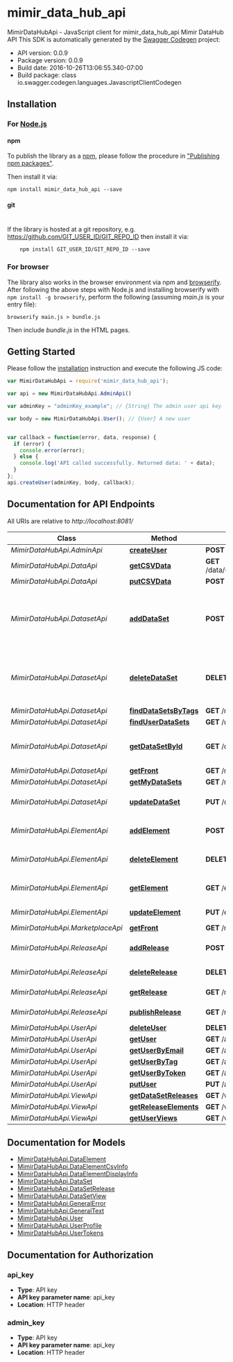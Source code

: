 # mimir_data_hub_api

MimirDataHubApi - JavaScript client for mimir_data_hub_api
Mimir DataHub API
This SDK is automatically generated by the [Swagger Codegen](https://github.com/swagger-api/swagger-codegen) project:

- API version: 0.0.9
- Package version: 0.0.9
- Build date: 2016-10-26T13:06:55.340-07:00
- Build package: class io.swagger.codegen.languages.JavascriptClientCodegen

## Installation

### For [Node.js](https://nodejs.org/)

#### npm

To publish the library as a [npm](https://www.npmjs.com/),
please follow the procedure in ["Publishing npm packages"](https://docs.npmjs.com/getting-started/publishing-npm-packages).

Then install it via:

```shell
npm install mimir_data_hub_api --save
```

#### git
#
If the library is hosted at a git repository, e.g.
https://github.com/GIT_USER_ID/GIT_REPO_ID
then install it via:

```shell
    npm install GIT_USER_ID/GIT_REPO_ID --save
```

### For browser

The library also works in the browser environment via npm and [browserify](http://browserify.org/). After following
the above steps with Node.js and installing browserify with `npm install -g browserify`,
perform the following (assuming *main.js* is your entry file):

```shell
browserify main.js > bundle.js
```

Then include *bundle.js* in the HTML pages.

## Getting Started

Please follow the [installation](#installation) instruction and execute the following JS code:

```javascript
var MimirDataHubApi = require('mimir_data_hub_api');

var api = new MimirDataHubApi.AdminApi()

var adminKey = "adminKey_example"; // {String} The admin user api key

var body = new MimirDataHubApi.User(); // {User} A new user


var callback = function(error, data, response) {
  if (error) {
    console.error(error);
  } else {
    console.log('API called successfully. Returned data: ' + data);
  }
};
api.createUser(adminKey, body, callback);

```

## Documentation for API Endpoints

All URIs are relative to *http://localhost:8081/*

Class | Method | HTTP request | Description
------------ | ------------- | ------------- | -------------
*MimirDataHubApi.AdminApi* | [**createUser**](docs/AdminApi.md#createUser) | **POST** /admin/user | 
*MimirDataHubApi.DataApi* | [**getCSVData**](docs/DataApi.md#getCSVData) | **GET** /data/{owner}/{dataset}/{release}/{element}/getCSVBlock | 
*MimirDataHubApi.DataApi* | [**putCSVData**](docs/DataApi.md#putCSVData) | **POST** /data/{owner}/{dataset}/{release}/{element}/csv | 
*MimirDataHubApi.DatasetApi* | [**addDataSet**](docs/DatasetApi.md#addDataSet) | **POST** /datasets/{userId} | Create a new data set, associated with the given user id
*MimirDataHubApi.DatasetApi* | [**deleteDataSet**](docs/DatasetApi.md#deleteDataSet) | **DELETE** /datasets/{userId}/{dataSet} | Remove a data set and all releases and elements
*MimirDataHubApi.DatasetApi* | [**findDataSetsByTags**](docs/DatasetApi.md#findDataSetsByTags) | **GET** /marketplace/getByTag | 
*MimirDataHubApi.DatasetApi* | [**findUserDataSets**](docs/DatasetApi.md#findUserDataSets) | **GET** /user/getDataSets | 
*MimirDataHubApi.DatasetApi* | [**getDataSetById**](docs/DatasetApi.md#getDataSetById) | **GET** /datasets/{userId}/{dataSet} | Find a dataset for a user and a dataset
*MimirDataHubApi.DatasetApi* | [**getFront**](docs/DatasetApi.md#getFront) | **GET** /marketplace/getFront | 
*MimirDataHubApi.DatasetApi* | [**getMyDataSets**](docs/DatasetApi.md#getMyDataSets) | **GET** /marketplace/getMyDataSets | 
*MimirDataHubApi.DatasetApi* | [**updateDataSet**](docs/DatasetApi.md#updateDataSet) | **PUT** /datasets/{userId}/{dataSet} | Update an existing data set.
*MimirDataHubApi.ElementApi* | [**addElement**](docs/ElementApi.md#addElement) | **POST** /elements/{userId}/{dataSet}/{release} | Create a new open element
*MimirDataHubApi.ElementApi* | [**deleteElement**](docs/ElementApi.md#deleteElement) | **DELETE** /elements/{userId}/{dataSet}/{release}/{element} | Delete element information
*MimirDataHubApi.ElementApi* | [**getElement**](docs/ElementApi.md#getElement) | **GET** /elements/{userId}/{dataSet}/{release}/{element} | Get element information
*MimirDataHubApi.ElementApi* | [**updateElement**](docs/ElementApi.md#updateElement) | **PUT** /elements/{userId}/{dataSet}/{release}/{element} | Updates an element
*MimirDataHubApi.MarketplaceApi* | [**getFront**](docs/MarketplaceApi.md#getFront) | **GET** /marketplace/getFront | 
*MimirDataHubApi.ReleaseApi* | [**addRelease**](docs/ReleaseApi.md#addRelease) | **POST** /releases/{userId}/{dataSet} | Create a new open release
*MimirDataHubApi.ReleaseApi* | [**deleteRelease**](docs/ReleaseApi.md#deleteRelease) | **DELETE** /releases/{userId}/{dataSet}/{release} | Get release information
*MimirDataHubApi.ReleaseApi* | [**getRelease**](docs/ReleaseApi.md#getRelease) | **GET** /releases/{userId}/{dataSet}/{release} | Get release information
*MimirDataHubApi.ReleaseApi* | [**publishRelease**](docs/ReleaseApi.md#publishRelease) | **GET** /release/publish/{userId}/{dataSet}/{release} | Publish a release
*MimirDataHubApi.UserApi* | [**deleteUser**](docs/UserApi.md#deleteUser) | **DELETE** /admin/user/{userId} | 
*MimirDataHubApi.UserApi* | [**getUser**](docs/UserApi.md#getUser) | **GET** /admin/user/{userId} | 
*MimirDataHubApi.UserApi* | [**getUserByEmail**](docs/UserApi.md#getUserByEmail) | **GET** /admin/getUserByEmail | 
*MimirDataHubApi.UserApi* | [**getUserByTag**](docs/UserApi.md#getUserByTag) | **GET** /admin/getUserByTag | 
*MimirDataHubApi.UserApi* | [**getUserByToken**](docs/UserApi.md#getUserByToken) | **GET** /admin/getUserByToken | 
*MimirDataHubApi.UserApi* | [**putUser**](docs/UserApi.md#putUser) | **PUT** /admin/user/{userId} | 
*MimirDataHubApi.ViewApi* | [**getDataSetReleases**](docs/ViewApi.md#getDataSetReleases) | **GET** /view/releases/{userId}/{dataset} | 
*MimirDataHubApi.ViewApi* | [**getReleaseElements**](docs/ViewApi.md#getReleaseElements) | **GET** /view/elements/{userId}/{dataset}/{release} | 
*MimirDataHubApi.ViewApi* | [**getUserViews**](docs/ViewApi.md#getUserViews) | **GET** /view/getUserViews | 


## Documentation for Models

 - [MimirDataHubApi.DataElement](docs/DataElement.md)
 - [MimirDataHubApi.DataElementCsvInfo](docs/DataElementCsvInfo.md)
 - [MimirDataHubApi.DataElementDisplayInfo](docs/DataElementDisplayInfo.md)
 - [MimirDataHubApi.DataSet](docs/DataSet.md)
 - [MimirDataHubApi.DataSetRelease](docs/DataSetRelease.md)
 - [MimirDataHubApi.DataSetView](docs/DataSetView.md)
 - [MimirDataHubApi.GeneralError](docs/GeneralError.md)
 - [MimirDataHubApi.GeneralText](docs/GeneralText.md)
 - [MimirDataHubApi.User](docs/User.md)
 - [MimirDataHubApi.UserProfile](docs/UserProfile.md)
 - [MimirDataHubApi.UserTokens](docs/UserTokens.md)


## Documentation for Authorization


### api_key

- **Type**: API key
- **API key parameter name**: api_key
- **Location**: HTTP header

### admin_key

- **Type**: API key
- **API key parameter name**: api_key
- **Location**: HTTP header

